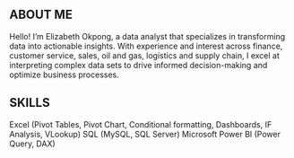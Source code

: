 ## ABOUT ME
Hello! I’m Elizabeth Okpong, a data analyst that specializes in transforming data into actionable insights. With experience and interest across finance, customer service, sales, oil and gas, logistics and supply chain, I excel at interpreting complex data sets to drive informed decision-making and optimize business processes.
## SKILLS
Excel (Pivot Tables, Pivot Chart, Conditional formatting, Dashboards, IF Analysis, VLookup)
SQL (MySQL, SQL Server)
Microsoft Power BI (Power Query, DAX)
